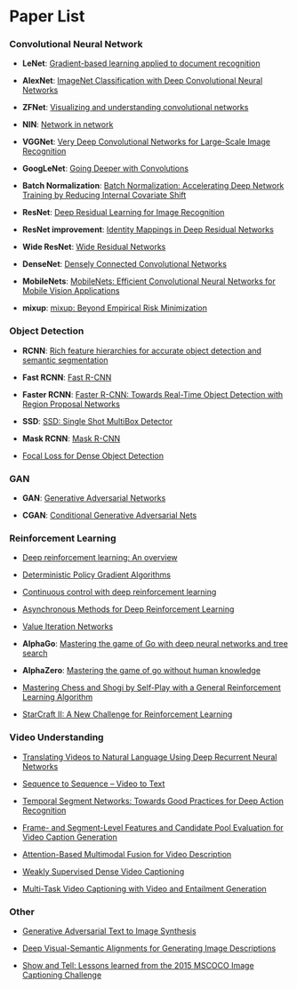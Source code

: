 # Paper List

### Convolutional Neural Network

- **LeNet**: [Gradient-based learning applied to document recognition][1]

- **AlexNet**: [ImageNet Classification with Deep Convolutional Neural Networks][2]

- **ZFNet**: [Visualizing and understanding convolutional networks][3]

- **NIN**: [Network in network][4]

- **VGGNet**: [Very Deep Convolutional Networks for Large-Scale Image Recognition][5]

- **GoogLeNet**: [Going Deeper with Convolutions][6]

- **Batch Normalization**: [Batch Normalization: Accelerating Deep Network Training by Reducing Internal Covariate Shift][7]

- **ResNet**: [Deep Residual Learning for Image Recognition][8]

- **ResNet improvement**: [Identity Mappings in Deep Residual Networks][9]

- **Wide ResNet**: [Wide Residual Networks][10]

- **DenseNet**: [Densely Connected Convolutional Networks][24]

- **MobileNets**: [MobileNets: Efficient Convolutional Neural Networks for Mobile Vision Applications][25]

- **mixup**: [mixup: Beyond Empirical Risk Minimization][28]

### Object Detection

- **RCNN**: [Rich feature hierarchies for accurate object detection and semantic segmentation][11]

- **Fast RCNN**: [Fast R-CNN][12]

- **Faster RCNN**: [Faster R-CNN: Towards Real-Time Object Detection with Region Proposal Networks][13]

- **SSD**: [SSD: Single Shot MultiBox Detector][14]

- **Mask RCNN**: [Mask R-CNN][15]

- [Focal Loss for Dense Object Detection][27]

### GAN

- **GAN**: [Generative Adversarial Networks][16]

- **CGAN**: [Conditional Generative Adversarial Nets][17]

### Reinforcement Learning

- [Deep reinforcement learning: An overview][18]

- [Deterministic Policy Gradient Algorithms][29]

- [Continuous control with deep reinforcement learning][30]

- [Asynchronous Methods for Deep Reinforcement Learning][31]

- [Value Iteration Networks][32]

- **AlphaGo**: [Mastering the game of Go with deep neural networks and tree search][19]

- **AlphaZero**: [Mastering the game of go without human knowledge][20]

- [Mastering Chess and Shogi by Self-Play with a General Reinforcement Learning Algorithm][21]

- [StarCraft II: A New Challenge for Reinforcement Learning][40]

### Video Understanding

- [Translating Videos to Natural Language Using Deep Recurrent Neural Networks][33]

- [Sequence to Sequence – Video to Text][34]

- [Temporal Segment Networks: Towards Good Practices for Deep Action Recognition][35]

- [Frame- and Segment-Level Features and Candidate Pool Evaluation for Video Caption Generation][36]

- [Attention-Based Multimodal Fusion for Video Description][37]

- [Weakly Supervised Dense Video Captioning][38]

- [Multi-Task Video Captioning with Video and Entailment Generation][39]

### Other

- [Generative Adversarial Text to Image Synthesis][22]

- [Deep Visual-Semantic Alignments for Generating Image Descriptions][23]

- [Show and Tell: Lessons learned from the 2015 MSCOCO Image Captioning Challenge][26]

[1]: http://yann.lecun.com/exdb/publis/pdf/lecun-01a.pdf
[2]: https://papers.nips.cc/paper/4824-imagenet-classification-with-deep-convolutional-neural-networks
[3]: https://arxiv.org/abs/1311.2901
[4]: https://arxiv.org/abs/1312.4400
[5]: https://arxiv.org/abs/1409.1556
[6]: https://arxiv.org/abs/1409.4842
[7]: https://arxiv.org/abs/1502.03167
[8]: https://arxiv.org/abs/1512.03385
[9]: https://arxiv.org/abs/1603.05027
[10]: https://arxiv.org/abs/1605.07146
[11]: https://arxiv.org/abs/1311.2524
[12]: https://arxiv.org/abs/1504.08083
[13]: https://arxiv.org/abs/1506.01497
[14]: https://arxiv.org/abs/1512.02325
[15]: https://arxiv.org/abs/1703.06870
[16]: https://arxiv.org/abs/1406.2661
[17]: https://arxiv.org/abs/1411.1784
[18]: https://arxiv.org/abs/1701.07274
[19]: https://www.nature.com/articles/nature16961
[20]: https://www.nature.com/articles/nature24270
[21]: https://arxiv.org/abs/1712.01815
[22]: https://arxiv.org/abs/1605.05396
[23]: https://arxiv.org/abs/1412.2306
[24]: https://arxiv.org/abs/1608.06993
[25]: https://arxiv.org/abs/1704.04861
[26]: https://arxiv.org/abs/1609.06647
[27]: https://arxiv.org/abs/1708.02002
[28]: https://arxiv.org/abs/1710.09412
[29]: http://proceedings.mlr.press/v32/silver14.pdf
[30]: https://arxiv.org/abs/1509.02971
[31]: https://arxiv.org/abs/1602.01783
[32]: https://arxiv.org/abs/1602.02867
[33]: https://arxiv.org/abs/1412.4729
[34]: https://arxiv.org/abs/1505.00487v3
[35]: https://arxiv.org/abs/1608.00859
[36]: https://arxiv.org/abs/1608.04959
[37]: https://arxiv.org/abs/1701.03126
[38]: https://arxiv.org/abs/1704.01502v1
[39]: https://arxiv.org/abs/1704.07489
[40]: https://arxiv.org/abs/1708.04782